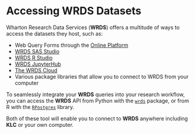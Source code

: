 # Accessing WRDS Datasets

Wharton Research Data Services (**WRDS**) offers a multitude of ways to access the datasets they host, such as:

* Web Query Forms through the [Online Platform](https://wrds-www.wharton.upenn.edu)
* [WRDS SAS Studio](https://wrds-cloud.wharton.upenn.edu/SASStudio/index?locale=en_US) 
* [WRDS R Studio](https://wrds-rstudio.wharton.upenn.edu/auth-sign-in?appUri=%2F) 
* [WRDS JupyterHub](https://wrds-jupyter.wharton.upenn.edu/hub/login?next=%2Fhub%2F) 
* [The WRDS Cloud](https://wrds-www.wharton.upenn.edu/pages/grid-items/accessing-wrds-cloud/)
* Various package libraries that allow you to connect to WRDS from your computer

To seamlessly integrate your **WRDS** queries into your research workflow, you can access the **WRDS** API from Python with the [`wrds`](https://pypi.org/project/wrds/) package, or from R with the [`RPostgres`](https://cran.r-project.org/web/packages/RPostgres/index.html) library.

Both of these tool will enable you to connect to **WRDS** anywhere including **KLC** or your own computer. 

```{tableofcontents}
```
